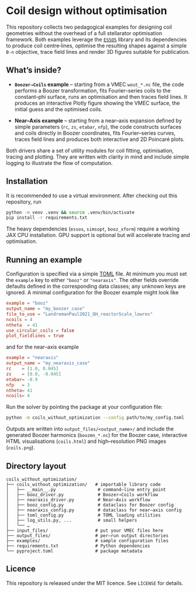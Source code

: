 # Coil design without optimisation

This repository collects two pedagogical examples for designing coil
geometries without the overhead of a full stellarator optimisation
framework.  Both examples leverage the [`ESSOS`](https://github.com/uwplasma/ESSOS)
library and its dependencies to produce coil centre‐lines, optimise
the resulting shapes against a simple `B·n` objective, trace field
lines and render 3D figures suitable for publication.

## What’s inside?

* **`Boozer→Coils` example** – starting from a VMEC `wout_*.nc` file,
  the code performs a Boozer transformation, fits Fourier–series
  coils to the constant–phi surface, runs an optimisation and then
  traces field lines.  It produces an interactive Plotly figure
  showing the VMEC surface, the initial guess and the optimised
  coils.

* **Near–Axis example** – starting from a near–axis expansion defined
  by simple parameters (`rc`, `zs`, `etabar`, `nfp`), the code
  constructs surfaces and coils directly in Boozer coordinates,
  fits Fourier–series curves, traces field lines and produces both
  interactive and 2D Poincaré plots.

Both drivers share a set of utility modules for coil fitting,
optimisation, tracing and plotting.  They are written with clarity
in mind and include simple logging to illustrate the flow of
computation.

## Installation

It is recommended to use a virtual environment.  After checking out
this repository, run

```bash
python -m venv .venv && source .venv/bin/activate
pip install -r requirements.txt
```

The heavy dependencies (`essos`, `simsopt`, `booz_xform`) require
a working JAX CPU installation.  GPU support is optional but will
accelerate tracing and optimisation.

## Running an example

Configuration is specified via a simple [TOML](https://toml.io) file.
At minimum you must set the `example` key to either `"booz"` or
`"nearaxis"`.  The other fields override defaults defined in the
corresponding data classes; any unknown keys are ignored.  A minimal
configuration for the Boozer example might look like

```toml
example = "booz"
output_name = "my_boozer_case"
file_to_use = "LandremanPaul2021_QH_reactorScale_lowres"
ncoils = 4
ntheta  = 41
use_circular_coils = false
plot_fieldlines = true
```

and for the near–axis example

```toml
example = "nearaxis"
output_name = "my_nearaxis_case"
rc    = [1.0, 0.045]
zs    = [0.0, -0.045]
etabar= -0.9
nfp   = 3
ntheta= 41
ncoils= 4
```

Run the solver by pointing the package at your configuration file:

```bash
python -m coils_without_optimization --config path/to/my_config.toml
```

Outputs are written into `output_files/<output_name>/` and include
the generated Boozer harmonics (`boozmn_*.nc`) for the Boozer case,
interactive HTML visualisations (`coils.html`) and high–resolution
PNG images (`coils.png`).

## Directory layout

```
coils_without_optimization/
├── coils_without_optimization/   # importable library code
│   ├── __main__.py                # command–line entry point
│   ├── booz_driver.py             # Boozer→Coils workflow
│   ├── nearaxis_driver.py         # Near–Axis workflow
│   ├── booz_config.py             # dataclass for Boozer config
│   ├── nearaxis_config.py         # dataclass for near–axis config
│   ├── toml_config.py             # TOML loading utilities
│   ├── log_utils.py, ...          # small helpers
│   └── …
├── input_files/                  # put your VMEC files here
├── output_files/                 # per–run output directories
├── examples/                     # sample configuration files
├── requirements.txt              # Python dependencies
└── pyproject.toml                # package metadata
```

## Licence

This repository is released under the MIT licence.  See `LICENSE` for
details.